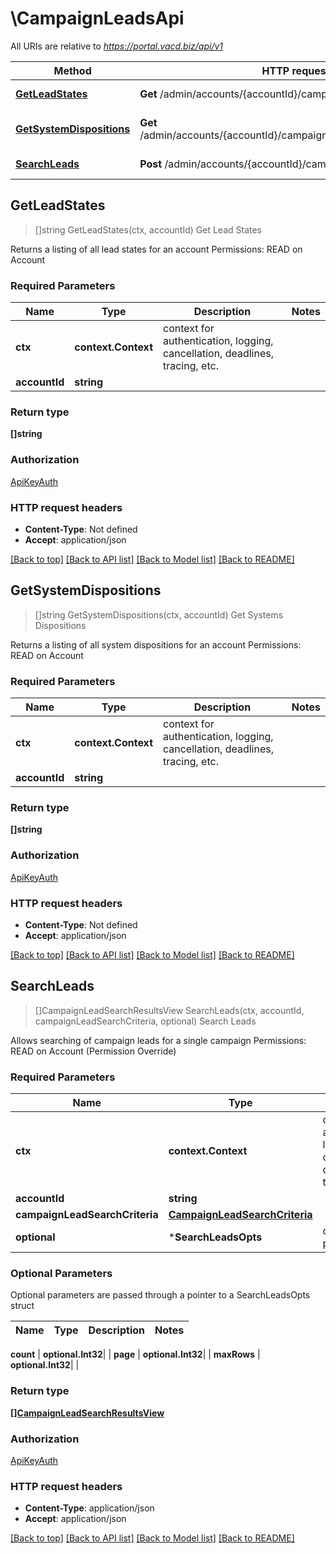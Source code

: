 # \CampaignLeadsApi

All URIs are relative to *https://portal.vacd.biz/api/v1*

Method | HTTP request | Description
------------- | ------------- | -------------
[**GetLeadStates**](CampaignLeadsApi.md#GetLeadStates) | **Get** /admin/accounts/{accountId}/campaignLeads/leadStates | Get Lead States
[**GetSystemDispositions**](CampaignLeadsApi.md#GetSystemDispositions) | **Get** /admin/accounts/{accountId}/campaignLeads/systemDispositions | Get Systems Dispositions
[**SearchLeads**](CampaignLeadsApi.md#SearchLeads) | **Post** /admin/accounts/{accountId}/campaignLeads/leadSearch | Search Leads



## GetLeadStates

> []string GetLeadStates(ctx, accountId)
Get Lead States

Returns a listing of all lead states for an account  Permissions: READ on Account

### Required Parameters


Name | Type | Description  | Notes
------------- | ------------- | ------------- | -------------
**ctx** | **context.Context** | context for authentication, logging, cancellation, deadlines, tracing, etc.
**accountId** | **string**|  | 

### Return type

**[]string**

### Authorization

[ApiKeyAuth](../README.md#ApiKeyAuth)

### HTTP request headers

- **Content-Type**: Not defined
- **Accept**: application/json

[[Back to top]](#) [[Back to API list]](../README.md#documentation-for-api-endpoints)
[[Back to Model list]](../README.md#documentation-for-models)
[[Back to README]](../README.md)


## GetSystemDispositions

> []string GetSystemDispositions(ctx, accountId)
Get Systems Dispositions

Returns a listing of all system dispositions for an account  Permissions: READ on Account

### Required Parameters


Name | Type | Description  | Notes
------------- | ------------- | ------------- | -------------
**ctx** | **context.Context** | context for authentication, logging, cancellation, deadlines, tracing, etc.
**accountId** | **string**|  | 

### Return type

**[]string**

### Authorization

[ApiKeyAuth](../README.md#ApiKeyAuth)

### HTTP request headers

- **Content-Type**: Not defined
- **Accept**: application/json

[[Back to top]](#) [[Back to API list]](../README.md#documentation-for-api-endpoints)
[[Back to Model list]](../README.md#documentation-for-models)
[[Back to README]](../README.md)


## SearchLeads

> []CampaignLeadSearchResultsView SearchLeads(ctx, accountId, campaignLeadSearchCriteria, optional)
Search Leads

Allows searching of campaign leads for a single campaign  Permissions: READ on Account (Permission Override)

### Required Parameters


Name | Type | Description  | Notes
------------- | ------------- | ------------- | -------------
**ctx** | **context.Context** | context for authentication, logging, cancellation, deadlines, tracing, etc.
**accountId** | **string**|  | 
**campaignLeadSearchCriteria** | [**CampaignLeadSearchCriteria**](CampaignLeadSearchCriteria.md)|  | 
 **optional** | ***SearchLeadsOpts** | optional parameters | nil if no parameters

### Optional Parameters

Optional parameters are passed through a pointer to a SearchLeadsOpts struct


Name | Type | Description  | Notes
------------- | ------------- | ------------- | -------------


 **count** | **optional.Int32**|  | 
 **page** | **optional.Int32**|  | 
 **maxRows** | **optional.Int32**|  | 

### Return type

[**[]CampaignLeadSearchResultsView**](CampaignLeadSearchResultsView.md)

### Authorization

[ApiKeyAuth](../README.md#ApiKeyAuth)

### HTTP request headers

- **Content-Type**: application/json
- **Accept**: application/json

[[Back to top]](#) [[Back to API list]](../README.md#documentation-for-api-endpoints)
[[Back to Model list]](../README.md#documentation-for-models)
[[Back to README]](../README.md)

